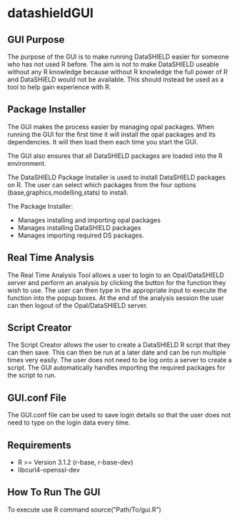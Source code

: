 datashieldGUI
=============

GUI Purpose
-----------

The purpose of the GUI is to make running DataSHIELD easier for someone who has not used R before.
The aim is not to make DataSHIELD useable without any R knowledge because without R knowledge the full power of R and DataSHIELD would not be available.
This should instead be used as a tool to help gain experience with R.


Package Installer
-----------------

The GUI makes the process easier by managing opal packages. When running the GUI for the first time it will install the opal packages and its dependencies.
It will then load them each time you start the GUI.

The GUI also ensures that all DataSHIELD packages are loaded into the R environment.

The DataSHIELD Package Installer is used to install DataSHIELD packages on R. The user can select which packages from the four options (base,graphics,modelling,stats) to install.

The Package Installer:

- Manages installing and importing opal packages
- Manages installing DataSHIELD packages
- Manages importing required DS packages.

Real Time Analysis
------------------

The Real Time Analysis Tool allows a user to login to an Opal/DataSHIELD server and perform an analysis by clicking the button for the function they wish to use.
The user can then type in the appropriate input to execute the function into the popup boxes.
At the end of the analysis session the user can then logout of the Opal/DataSHIELD server.

Script Creator
--------------

The Script Creator allows the user to create a DataSHIELD R script that they can then save.
This can then be run at a later date and can be run multiple times very easily.
The user does not need to be log onto a server to create a script.
The GUI automatically handles importing the required packages for the script to run.

GUI.conf File
-------------

The GUI.conf file can be used to save login details so that the user does not need to type on the login data every time.

Requirements
------------

- R >= Version 3.1.2 (r-base, r-base-dev)
- libcurl4-openssl-dev

How To Run The GUI
------------------

To execute use R command source("Path/To/gui.R")
